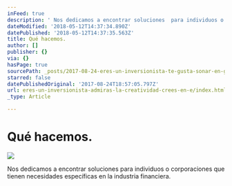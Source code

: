 ```yaml
---
inFeed: true
description: ' Nos dedicamos a encontrar soluciones  para individuos o corporaciones que tienen necesidades específicas en la industria financiera.'
dateModified: '2018-05-12T14:37:34.890Z'
datePublished: '2018-05-12T14:37:35.563Z'
title: Qué hacemos.
author: []
publisher: {}
via: {}
hasPage: true
sourcePath: _posts/2017-08-24-eres-un-inversionista-te-gusta-sonar-en-grande-crees-e.md
starred: false
datePublishedOriginal: '2017-08-24T18:57:05.797Z'
url: eres-un-inversionista-admiras-la-creatividad-crees-en-e/index.html
_type: Article

---
```

# Qué hacemos.
![](https://the-grid-user-content.s3-us-west-2.amazonaws.com/268e0ed4-8aef-4c09-b62a-b8e583ef0c2b.jpg)

Nos dedicamos a encontrar soluciones para individuos o corporaciones que tienen necesidades específicas en la industria financiera.